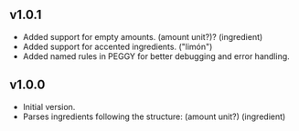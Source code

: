 
## v1.0.1
- Added support for empty amounts. (amount unit?)? (ingredient)
- Added support for accented ingredients. ("limón")
- Added named rules in PEGGY for better debugging and error handling.

## v1.0.0
- Initial version.
- Parses ingredients following the structure: (amount unit?) (ingredient)